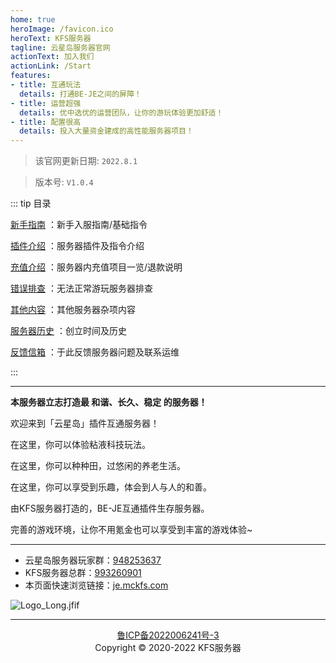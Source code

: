 ```yaml
---
home: true
heroImage: /favicon.ico
heroText: KFS服务器
tagline: 云星岛服务器官网
actionText: 加入我们
actionLink: /Start
features:
- title: 互通玩法
  details: 打通BE-JE之间的屏障！
- title: 运营超强
  details: 优中选优的运营团队，让你的游玩体验更加舒适！
- title: 配置很高
  details: 投入大量资金建成的高性能服务器项目！
---
```

>该官网更新日期: ` 2022.8.1 ` 

>版本号: ` V1.0.4 `

::: tip 目录

[新手指南](/Start.md) ：新手入服指南/基础指令

[插件介绍](/Otherhelp.md) ：服务器插件及指令介绍

[充值介绍](/Payment.md) ：服务器内充值项目一览/退款说明

[错误排查](/JoinFailed.md) ：无法正常游玩服务器排查

[其他内容](/Other.md) ：其他服务器杂项内容

[服务器历史](/ServerHistory.md) ：创立时间及历史

[反馈信箱](/Email.md) ：于此反馈服务器问题及联系运维

:::
- - -
**本服务器立志打造最 和谐、长久、稳定 的服务器！**

欢迎来到「云星岛」插件互通服务器！

在这里，你可以体验粘液科技玩法。

在这里，你可以种种田，过悠闲的养老生活。

在这里，你可以享受到乐趣，体会到人与人的和善。

由KFS服务器打造的，BE-JE互通插件生存服务器。

完善的游戏环境，让你不用氪金也可以享受到丰富的游戏体验~

- - -
* 云星岛服务器玩家群：[948253637](https://jq.qq.com/?_wv=1027&k=Xo5lnMB5)
* KFS服务器总群：[993260901](https://jq.qq.com/?_wv=1027&k=mS9tw9Gi)
* 本页面快速浏览链接：[je.mckfs.com](https://je.mckfs.com)

![Logo_Long.jfif](/img/Logo_Long.jfif)

- - -

<div align="center"><a href="https://beian.miit.gov.cn">鲁ICP备2022006241号-3</a></div>
<div align="center">Copyright © 2020-2022 KFS服务器</div>